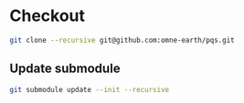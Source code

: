 # Checkout
```bash
git clone --recursive git@github.com:omne-earth/pqs.git
```
## Update submodule
```bash
git submodule update --init --recursive
```
